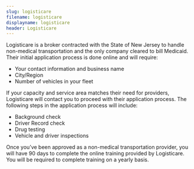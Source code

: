 ```yaml
---
slug: logisticare
filename: logisticare
displayname: logisticare
header: Logisticare
---
```


Logisticare is a broker contracted with the State of New Jersey to handle non-medical transportation and the only company cleared to bill Medicaid. Their initial application process is done online and will require:

- Your contact information and business name
- City/Region
- Number of vehicles in your fleet

If your capacity and service area matches their need for providers, Logisticare will contact you to proceed with their application process. The following steps in the application process will include:

- Background check
- Driver Record check
- Drug testing
- Vehicle and driver inspections

Once you’ve been approved as a non-medical transportation provider, you will have 90 days to complete the online training provided by Logisticare. You will be required to complete training on a yearly basis.
